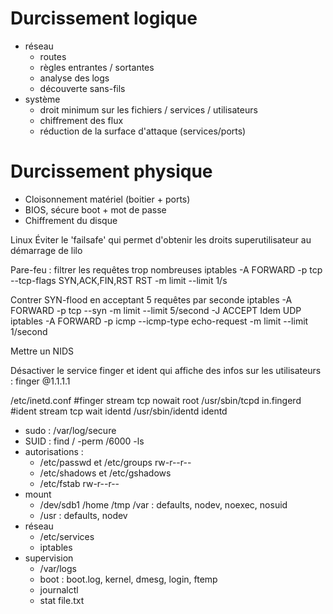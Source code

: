 # Durcissement logique
- réseau
	- routes
	- règles entrantes / sortantes
	- analyse des logs
	- découverte sans-fils
- système
	- droit minimum sur les fichiers / services / utilisateurs
	- chiffrement des flux
	- réduction de la surface d'attaque (services/ports)
# Durcissement physique
- Cloisonnement matériel (boitier + ports)
- BIOS, sécure boot + mot de passe
- Chiffrement du disque


Linux
Éviter le 'failsafe' qui permet d'obtenir les droits superutilisateur au démarrage de lilo

Pare-feu : filtrer les requêtes trop nombreuses 
iptables -A FORWARD -p tcp --tcp-flags SYN,ACK,FIN,RST RST -m limit --limit 1/s

Contrer SYN-flood en acceptant 5 requêtes par seconde 
iptables -A FORWARD -p tcp --syn -m limit --limit 5/second -J ACCEPT
Idem UDP
iptables -A FORWARD -p icmp --icmp-type echo-request -m limit --limit 1/second

Mettre un NIDS

Désactiver le service finger et ident qui affiche des infos sur les utilisateurs : finger @1.1.1.1

/etc/inetd.conf
#finger stream tcp nowait root /usr/sbin/tcpd in.fingerd
#ident stream tcp wait identd /usr/sbin/identd identd

- sudo : /var/log/secure
- SUID : find / -perm /6000 -ls
- autorisations :
    - /etc/passwd et /etc/groups rw-r--r--
    - /etc/shadows et /etc/gshadows
    - /etc/fstab rw-r--r--
- mount
    - /dev/sdb1 /home /tmp /var : defaults, nodev, noexec, nosuid
    - /usr : defaults, nodev
- réseau
    - /etc/services
    - iptables
- supervision
    - /var/logs
    - boot : boot.log, kernel, dmesg, login, ftemp
    - journalctl
    - stat file.txt